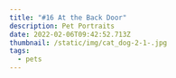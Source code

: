 ```yaml
---
title: "#16 At the Back Door"
description: Pet Portraits
date: 2022-02-06T09:42:52.713Z
thumbnail: /static/img/cat_dog-2-1-.jpg
tags:
  - pets
---
```

